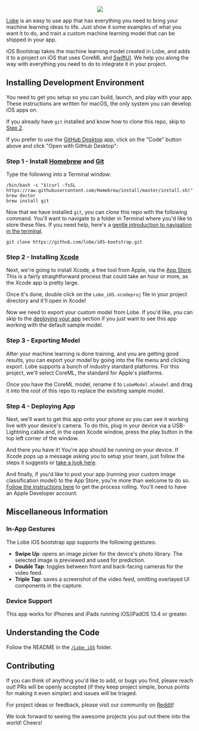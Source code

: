 <!-- <div style="text-align:center"><img src="https://github.com/lobe/iOS-bootstrap/raw/master/Assets/header.jpg" /></div> -->
<div style="text-align:center"><img src="hhttps://github.com/lobe/iOS-bootstrap/blob/u/ramon/polish/Assets/header.jpg" /></div>

[Lobe](http://lobe.ai/) is an easy to use app that has everything you need to bring your machine learning ideas to life. Just show it some examples of what you want it to do, and train a custom machine learning model that can be shipped in your app.

iOS Bootstrap takes the machine learning model created in Lobe, and adds it to a project on iOS that uses CoreML and [SwiftUI](https://developer.apple.com/xcode/swiftui/). We help you along the way with everything you need to do to integrate it in your project.

## Installing Development Environment

You need to get you setup so you can build, launch, and play with your app. These instructions are written for macOS, the only system you can develop iOS apps on.

If you already have `git` installed and know how to clone this repo, skip to [Step 2](#step-2---installing-xcode).

If you prefer to use the [GitHub Desktop](https://desktop.github.com) app, click on the "Code" button above and click "Open with GitHub Desktop":

### Step 1 - Install [Homebrew](http://brew.sh/) and [Git](https://git-scm.com)

Type the following into a Terminal window:

```shell
/bin/bash -c "$(curl -fsSL https://raw.githubusercontent.com/Homebrew/install/master/install.sh)"
brew doctor
brew install git
```

Now that we have installed `git`, you can clone this repo with the following command. You'll want to navigate to a folder in Terminal where you'd like to store these files. If you need help, here's a [gentle introduction to navigation in the terminal](http//www.youtube.com/watch?v=zw7Nd67_aFw).

```shell
git clone https://github.com/lobe/iOS-bootstrap.git
```

### Step 2 - Installing [Xcode](https://apps.apple.com/us/app/xcode/id497799835?mt=12)

Next, we're going to install Xcode, a free tool from Apple, via the [App Store](https://apps.apple.com/us/app/xcode/id497799835?mt=12). This is a fairly straightforward process that could take an hour or more, as the Xcode app is pretty large.

Once it's done, double click on the `Lobe_iOS.xcodeproj` file in your project directory and it'll open in Xcode!

Now we need to export your custom model from Lobe. If you'd like, you can skip to the [deploying your app](#deploying-your-app) section if you just want to see this app working with the default sample model.

### Step 3 - Exporting Model

After your machine learning is done training, and you are getting good results, you can export your model by going into the file menu and clicking export. Lobe supports a bunch of industry standard platforms. For this project, we'll select CoreML, the standard for Apple's platforms.

Once you have the CoreML model, rename it to `LobeModel.mlmodel` and drag it into the root of this repo to replace the exisiting sample model.

### Step 4 - Deploying App

Next, we'll want to get this app onto your phone so you can see it working live with your device's camera. To do this, plug in your device via a USB-Lightning cable and, in the open Xcode window, press the play button in the top left corner of the window.

And there you have it! You're app should be running on your device. If Xcode pops up a message asking you to setup your team, just follow the steps it suggests or [take a look here](https://stackoverflow.com/questions/40475094/how-to-specify-development-team-in-xcode#40476567).

And finally, if you'd like to post your app (running your custom image classification model) to the App Store, you're more than welcome to do so. [Follow the instructions here](https://developer.apple.com/app-store/submitting/) to get the process rolling. You'll need to have an Apple Developer account.

## Miscellaneous Information

### In-App Gestures

The Lobe iOS bootstrap app supports the following gestures:
- **Swipe Up**: opens an image picker for the device's photo library. The selected image is previewed and used for prediction.
- **Double Tap**: toggles between front and back-facing cameras for the video feed.
- **Triple Tap**: saves a screenshot of the video feed, omitting overlayed UI components in the capture.

### Device Support

This app works for iPhones and iPads running iOS/iPadOS 13.4 or greater.

## Understanding the Code

Follow the README in the [`/Lobe_iOS`](https://github.com/lobe/iOS-bootstrap/tree/master/Lobe_iOS) folder.

## Contributing

If you can think of anything you'd like to add, or bugs you find, please reach out! PRs will be openly accepted (if they keep project simple, bonus points for making it even simpler) and issues will be triaged.

For project ideas or feedback, please visit our community on [Reddit](https://www.reddit.com/r/Lobe/)!

We look forward to seeing the awesome projects you put out there into the world! Cheers!
